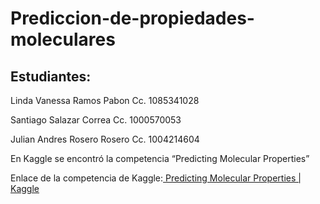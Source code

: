 # Prediccion-de-propiedades-moleculares




## Estudiantes:

Linda Vanessa Ramos Pabon 
Cc. 1085341028

Santiago Salazar Correa
Cc. 1000570053

Julian Andres Rosero Rosero
Cc. 1004214604



   En Kaggle se encontró la competencia “Predicting Molecular Properties”

  Enlace de la competencia de Kaggle:[ Predicting Molecular Properties | Kaggle](https://www.kaggle.com/competitions/champs-scalar-coupling/overview)

 




